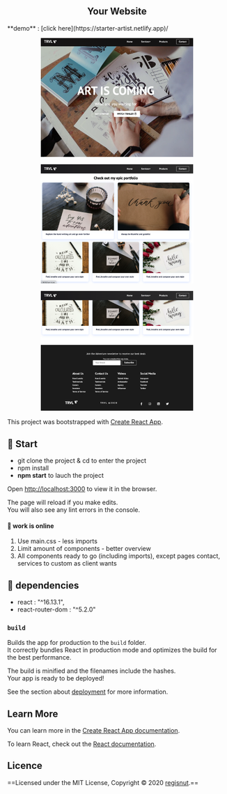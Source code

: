 <h2 align="center">Your Website</h2>

<p>**demo** : [click here](https://starter-artist.netlify.app)/</p>

<p align="center">
<img
		width="350"
		alt="Capture 1"
		src="https://github.com/Regisnut/react-starter-hooks-portfolio1/blob/master/public/images/kapture1.png">

</p>
<p align="center">
<img
		width="350"
		alt="Capture 2"
		src="https://github.com/Regisnut/react-starter-hooks-portfolio1/blob/master/public/images/Kapture2.png">
</p>
<p align="center">
<img
		width="350"
		alt="Capture 3 footer"
		src="https://github.com/Regisnut/react-starter-hooks-portfolio1/blob/master/public/images/Kapture3.png">

</p>

This project was bootstrapped with [Create React App](https://github.com/facebook/create-react-app).

## 🌱 Start

- git clone the project & cd to enter the project
- npm install
- **npm start** to lauch the project 

Open [http://localhost:3000](http://localhost:3000) to view it in the browser.

The page will reload if you make edits.<br />
You will also see any lint errors in the console.

#### 🍃 work is online

1. Use main.css - less imports
2. Limit amount of components - better overview
3. All components ready to go (including imports), except pages contact, services to custom as client wants

## 🌼 dependencies

+ react : "^16.13.1",
+ react-router-dom : "^5.2.0"

### `build`

Builds the app for production to the `build` folder.<br />
It correctly bundles React in production mode and optimizes the build for the best performance.

The build is minified and the filenames include the hashes.<br />
Your app is ready to be deployed!

See the section about [deployment](https://facebook.github.io/create-react-app/docs/deployment) for more information.

## Learn More

You can learn more in the [Create React App documentation](https://facebook.github.io/create-react-app/docs/getting-started).

To learn React, check out the [React documentation](https://reactjs.org/).

## Licence
==Licensed under the MIT License, Copyright © 2020 [regisnut](https://github.com/regisnut).==
